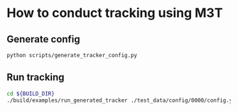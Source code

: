 # How to conduct tracking using M3T

## Generate config

```bash
python scripts/generate_tracker_config.py
```

## Run tracking 

```bash
cd ${BUILD_DIR}
./build/examples/run_generated_tracker ./test_data/config/0000/config.yaml
```